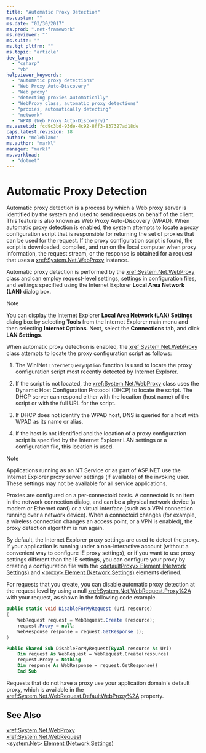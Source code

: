 ```yaml
---
title: "Automatic Proxy Detection"
ms.custom: ""
ms.date: "03/30/2017"
ms.prod: ".net-framework"
ms.reviewer: ""
ms.suite: ""
ms.tgt_pltfrm: ""
ms.topic: "article"
dev_langs: 
  - "csharp"
  - "vb"
helpviewer_keywords: 
  - "automatic proxy detections"
  - "Web Proxy Auto-Discovery"
  - "Web proxy"
  - "detecting proxies automatically"
  - "WebProxy class, automatic proxy detections"
  - "proxies, automatically detecting"
  - "network"
  - "WPAD (Web Proxy Auto-Discovery)"
ms.assetid: fcd9c3bd-93de-4c92-8ff3-837327ad18de
caps.latest.revision: 18
author: "mcleblanc"
ms.author: "markl"
manager: "markl"
ms.workload: 
  - "dotnet"
---
```

# Automatic Proxy Detection
Automatic proxy detection is a process by which a Web proxy server is identified by the system and used to send requests on behalf of the client. This feature is also known as Web Proxy Auto-Discovery (WPAD). When automatic proxy detection is enabled, the system attempts to locate a proxy configuration script that is responsible for returning the set of proxies that can be used for the request. If the proxy configuration script is found, the script is downloaded, compiled, and run on the local computer when proxy information, the request stream, or the response is obtained for a request that uses a <xref:System.Net.WebProxy> instance.  
  
 Automatic proxy detection is performed by the <xref:System.Net.WebProxy> class and can employ request-level settings, settings in configuration files, and settings specified using the Internet Explorer **Local Area Network (LAN)** dialog box.  
  
> [!NOTE]
>  You can display the Internet Explorer **Local Area Network (LAN) Settings** dialog box by selecting **Tools** from the Internet Explorer main menu and then selecting **Internet Options**. Next, select the **Connections** tab, and click **LAN Settings**.  
  
 When automatic proxy detection is enabled, the <xref:System.Net.WebProxy> class attempts to locate the proxy configuration script as follows:  
  
1.  The WinINet `InternetQueryOption` function is used to locate the proxy configuration script most recently detected by Internet Explorer.  
  
2.  If the script is not located, the <xref:System.Net.WebProxy> class uses the Dynamic Host Configuration Protocol (DHCP) to locate the script. The DHCP server can respond either with the location (host name) of the script or with the full URL for the script.  
  
3.  If DHCP does not identify the WPAD host, DNS is queried for a host with WPAD as its name or alias.  
  
4.  If the host is not identified and the location of a proxy configuration script is specified by the Internet Explorer LAN settings or a configuration file, this location is used.  
  
> [!NOTE]
>  Applications running as an NT Service or as part of ASP.NET use the Internet Explorer proxy server settings (if available) of the invoking user. These settings may not be available for all service applications.  
  
 Proxies are configured on a per-connectoid basis. A connectoid is an item in the network connection dialog, and can be a physical network device (a modem or Ethernet card) or a virtual interface (such as a VPN connection running over a network device). When a connectoid changes (for example, a wireless connection changes an access point, or a VPN is enabled), the proxy detection algorithm is run again.  
  
 By default, the Internet Explorer proxy settings are used to detect the proxy. If your application is running under a non-interactive account (without a convenient way to configure IE proxy settings), or if you want to use proxy settings different than the IE settings, you can configure your proxy by creating a configuration file with the [\<defaultProxy> Element (Network Settings)](../../../docs/framework/configure-apps/file-schema/network/defaultproxy-element-network-settings.md) and [\<proxy> Element (Network Settings)](../../../docs/framework/configure-apps/file-schema/network/proxy-element-network-settings.md) elements defined.  
  
 For requests that you create, you can disable automatic proxy detection at the request level by using a null <xref:System.Net.WebRequest.Proxy%2A> with your request, as shown in the following code example.  
  
```csharp  
public static void DisableForMyRequest (Uri resource)  
{  
    WebRequest request = WebRequest.Create (resource);  
    request.Proxy = null;  
    WebResponse response = request.GetResponse ();  
}  
```  
  
```vb  
Public Shared Sub DisableForMyRequest(ByVal resource As Uri)  
    Dim request As WebRequest = WebRequest.Create(resource)  
    request.Proxy = Nothing  
    Dim response As WebResponse = request.GetResponse()  
    End Sub   
```  
  
 Requests that do not have a proxy use your application domain's default proxy, which is available in the <xref:System.Net.WebRequest.DefaultWebProxy%2A> property.  
  
## See Also  
 <xref:System.Net.WebProxy>  
 <xref:System.Net.WebRequest>  
 [\<system.Net> Element (Network Settings)](../../../docs/framework/configure-apps/file-schema/network/system-net-element-network-settings.md)
